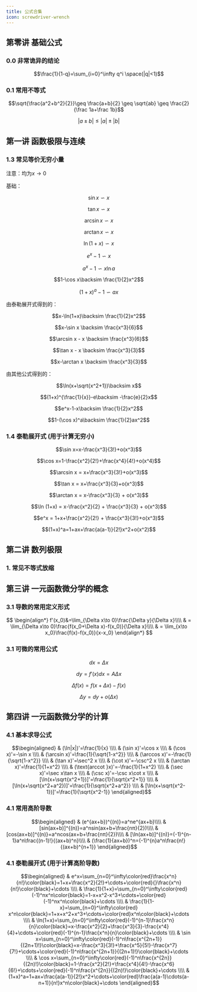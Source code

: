 ```yaml
---
title: 公式合集
icon: screwdriver-wrench
---
```

## 第零讲 基础公式
### 0.0 非常诡异的结论

$$\frac{1}{1-q}=\sum_{i=0}^\infty q^i \space(|q|<1)$$

### 0.1 常用不等式

$$\sqrt{\frac{a^2+b^2}{2}}\geq \frac{a+b}{2} \geq \sqrt{ab} \geq \frac{2}{\frac 1a+\frac 1b}$$

$$|a\pm b| \leq |a| \pm |b|$$

## 第一讲 函数极限与连续
### 1.3 常见等价无穷小量
注意：均为$x\to 0$

基础：

$$\sin x \backsim x $$

$$\tan x \backsim x $$

$$\arcsin x \backsim x $$

$$\arctan x \backsim x $$

$$\ln (1+x) \backsim x$$

$$e^x-1\backsim x$$

$$a^x-1\backsim x\ln a$$

$$1-\cos x\backsim \frac{1}{2}x^2$$

$$(1+x)^a-1 \backsim ax$$

由泰勒展开式得到的：

$$x-\ln(1+x)\backsim \frac{1}{2}x^2$$

$$x-\sin x \backsim \frac{x^3}{6}$$

$$\arcsin x - x \backsim \frac{x^3}{6}$$

$$\tan x - x \backsim \frac{x^3}{3}$$

$$x-\arctan x \backsim \frac{x^3}{3}$$

由其他公式得到的：

$$\ln(x+\sqrt{x^2+1})\backsim x$$

$$(1+x)^{\frac{1}{x}}-e\backsim -\frac{e}{2}x$$

$$e^x-1-x\backsim \frac{1}{2}x^2$$

$$1-(\cos x)^a\backsim \frac{1}{2}ax^2$$

### 1.4 泰勒展开式 (用于计算无穷小)
$$\sin x=x-\frac{x^3}{3!}+o(x^3)$$

$$\cos x=1-\frac{x^2}{2!}+\frac{x^4}{4!}+o(x^4)$$

$$\arcsin x = x+\frac{x^3}{3!}+o(x^3)$$

$$\tan x = x+\frac{x^3}{3}+o(x^3)$$

$$\arctan x = x-\frac{x^3}{3} + o(x^3)$$

$$\ln (1+x) = x-\frac{x^2}{2} + \frac{x^3}{3} + o(x^3)$$

$$e^x = 1+x+\frac{x^2}{2!} + \frac{x^3}{3!}+o(x^3)$$

$$(1+x)^a=1+ax+\frac{a(a-1)}{2!}x^2+o(x^2)$$

## 第二讲 数列极限

### 1. 常见不等式放缩


## 第三讲 一元函数微分学的概念
### 3.1 导数的常用定义形式


$$
\begin{align*}
f'(x_0)&=\lim_{\Delta x\to 0}\frac{\Delta y}{\Delta x}\\\\
& = \lim_{\Delta x\to 0}\frac{f(x_0+\Delta x)-f(x_0)}{\Delta x}\\\\
& = \lim_{x\to x_0}\frac{f(x)-f(x_0)}{x-x_0}
\end{align*}
$$

### 3.1 可微的常用公式
$$dx = \Delta x$$

$$dy = f'(x)dx = A\Delta x$$

$$\Delta f(x)=f(x+\Delta x)-f(x)$$

$$\Delta y=dy+o(\Delta x)$$
## 第四讲 一元函数微分学的计算
### 4.1 基本求导公式

$$\begin{aligned}
& (\ln|x|)'=\frac{1}{x} \\\\
& (\sin x)'=\cos x \\\\
& (\cos x)'=-\sin x \\\\
& (\arcsin x)'=\frac{1}{\sqrt{1-x^2}} \\\\
& (\arccos x)'=-\frac{1}{\sqrt{1-x^2}} \\\\
& (\tan x)'=\sec^2 x \\\\
& (\cot x)'=-\csc^2 x \\\\
& (\arctan x)'=\frac{1}{1+x^2} \\\\
& (\text{arccot }x)'=-\frac{1}{1+x^2} \\\\
& (\sec x)'=\sec x\tan x \\\\
& (\csc x)'=-\csc x\cot x \\\\
& [\ln(x+\sqrt{x^2+1})]'=\frac{1}{\sqrt{x^2+1}} \\\\
& [\ln(x+\sqrt{x^2+a^2})]'=\frac{1}{\sqrt{x^2+a^2}} \\\\
& [\ln(x+\sqrt{x^2-1})]'=\frac{1}{\sqrt{x^2-1}}
\end{aligned}$$

### 4.1 常用高阶导数

$$\begin{aligned}
    & (e^{ax+b})^{(n)}=a^ne^{ax+b}\\\\
    & [sin(ax+b)]^{(n)}=a^nsin(ax+b+\frac{nπ}{2})\\\\
    & [cos(ax+b)]^{(n)}=a^ncos(ax+b+\frac{nπ}{2})\\\\
    & [\ln(ax+b)]^{(n)}=(-1)^{n-1}a^n\frac{(n-1)!}{(ax+b)^n}\\\\
    & (\frac{1}{ax+b})^n=(-1)^{n}a^n\frac{n!}{(ax+b)^{n+1}}
\end{aligned}$$

### 4.1 泰勒展开式 (用于计算高阶导数)

$$\begin{aligned}
    & e^x=\sum_{n=0}^\infty\color{red}\frac{x^n}{n!}\color{black}=1+x+\frac{x^2}{2!}+\cdots+\color{red}{}\frac{x^n}{n!}\color{black}+\cdots \\\\
    & \frac{1}{1+x}=\sum_{n=0}^\infty\color{red}(-1)^nx^n\color{black}=1-x+x^2-x^3+\cdots+\color{red}(-1)^nx^n\color{black}+\cdots \\\\
    & \frac{1}{1-x}=\sum_{n=0}^\infty\color{red} x^n\color{black}=1+x+x^2+x^3+\cdots+\color{red}x^n\color{black}+\cdots  \\\\
    & \ln(1+x)=\sum_{n=0}^\infty\color{red}(-1)^{n-1}\frac{x^n}{n}\color{black}=x-\frac{x^2}{2}+\frac{x^3}{3}-\frac{x^4}{4}+\cdots+\color{red}(-1)^{n-1}\frac{x^n}{n}\color{black}+\cdots \\\\
    & \sin x=\sum_{n=0}^\infty\color{red}(-1)^n\frac{x^{2n+1}}{(2n+1)!}\color{black}=x-\frac{x^3}{3!}+\frac{x^5}{5!}-\frac{x^7}{7!}+\cdots+\color{red}(-1)^n\frac{x^{2n+1}}{(2n+1)!}\color{black}+\cdots \\\\
    & \cos x=\sum_{n=0}^\infty\color{red}(-1)^n\frac{x^{2n}}{(2n)!}\color{black}=1-\frac{x^2}{2!}+\frac{x^4}{4!}-\frac{x^6}{6!}+\cdots+\color{red}(-1)^n\frac{x^{2n}}{(2n)!}\color{black}+\cdots \\\\
    & (1+x)^a=1+ax+\frac{a(a-1)}{2!}x^2+\cdots+\color{red}\frac{a(a-1)\cdots(a-n+1)}{n!}x^n\color{black}+\cdots
\end{aligned}$$








